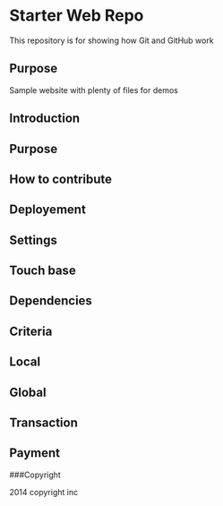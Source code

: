 # Starter Web Repo

This repository is for showing how Git and GitHub work

## Purpose

Sample website with plenty of files for demos

## Introduction

## Purpose

## How to contribute

## Deployement 

## Settings 

## Touch base

## Dependencies

## Criteria

## Local

## Global

## Transaction 

## Payment

###Copyright

2014 copyright inc
